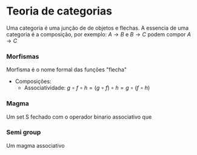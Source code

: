 # Teoria de categorias
Uma categoria é uma junção de de objetos e flechas. A essencia de uma categoria é a composição, por exemplo: $A \rightarrow B$ e $B \rightarrow C$ podem compor $A \rightarrow C$
### Morfismas
Morfisma é o nome formal das funções "flecha" 
- Composições:
	- Associatividade: $g \circ f \circ h = (g \circ f) \circ h  = g \circ (f \circ h)$
### Magma
Um set S fechado com o operador binario associativo que 

### Semi group
Um magma associativo
